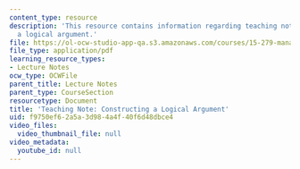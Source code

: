 ```yaml
---
content_type: resource
description: 'This resource contains information regarding teaching note: constructing
  a logical argument.'
file: https://ol-ocw-studio-app-qa.s3.amazonaws.com/courses/15-279-management-communication-for-undergraduates-fall-2012/f9750ef62a5a3d984a4f40f6d48dbce4_MIT15_279F12_cnstrctArgmnt.pdf
file_type: application/pdf
learning_resource_types:
- Lecture Notes
ocw_type: OCWFile
parent_title: Lecture Notes
parent_type: CourseSection
resourcetype: Document
title: 'Teaching Note: Constructing a Logical Argument'
uid: f9750ef6-2a5a-3d98-4a4f-40f6d48dbce4
video_files:
  video_thumbnail_file: null
video_metadata:
  youtube_id: null
---
```

